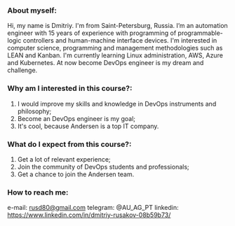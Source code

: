 ### About myself:

Hi, my name is Dmitriy. I'm from Saint-Petersburg, Russia. I’m an automation engineer with 15 years 
of experience with programming of programmable-logic controllers 
and human-machine interface devices. I'm interested in computer science,
programming and management methodologies such as LEAN and Kanban.
I'm currently learning Linux administration, AWS, Azure and Kubernetes.
At now become DevOps engineer is my dream and challenge. 

### Why am I interested in this course?:

1. I would improve my skills and knowledge in DevOps instruments and philosophy; 
2. Become an DevOps engineer is my goal;
3. It's cool, because Andersen is a top IT company.                                                              

### What do I expect from this course?:

1. Get a lot of relevant experience;
2. Join the community of DevOps students and professionals;
3. Get a chance to join the Andersen team.

### How to reach me:

e-mail: rusd80@gmail.com
telegram: @AU_AG_PT
linkedin: https://www.linkedin.com/in/dmitriy-rusakov-08b59b73/